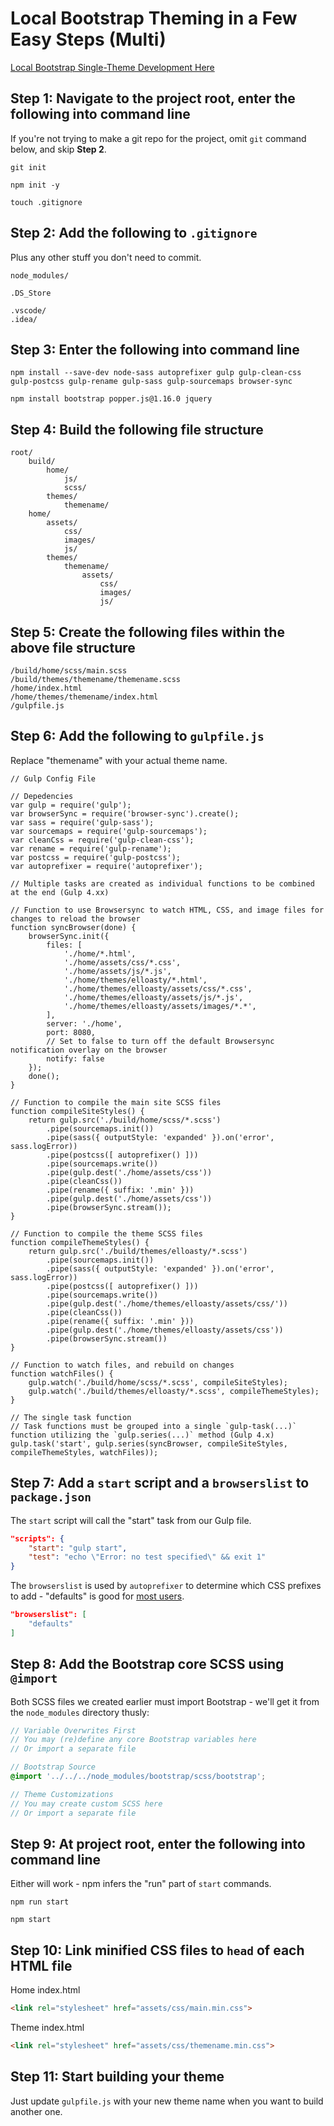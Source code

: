 # Local Bootstrap Theming in a Few Easy Steps (Multi)

[Local Bootstrap Single-Theme Development Here](https://github.com/JSDesign/Single)

## Step 1: Navigate to the project root, enter the following into command line

If you're not trying to make a git repo for the project, omit `git` command below, and skip **Step 2**.

```TERMINAL
git init
```

```TERMINAL
npm init -y
```

```TERMINAL
touch .gitignore
```

## Step 2: Add the following to `.gitignore`

Plus any other stuff you don't need to commit.

```TEXT
node_modules/

.DS_Store

.vscode/
.idea/
```

## Step 3: Enter the following into command line

```TERMINAL
npm install --save-dev node-sass autoprefixer gulp gulp-clean-css gulp-postcss gulp-rename gulp-sass gulp-sourcemaps browser-sync
```

```TERMINAL
npm install bootstrap popper.js@1.16.0 jquery
```

## Step 4: Build the following file structure

```TEXT
root/
    build/
        home/
            js/
            scss/
        themes/
            themename/
    home/
        assets/
            css/
            images/
            js/
        themes/
            themename/
                assets/
                    css/
                    images/
                    js/
```

## Step 5: Create the following files within the above file structure

```TEXT
/build/home/scss/main.scss
/build/themes/themename/themename.scss
/home/index.html
/home/themes/themename/index.html
/gulpfile.js
```

## Step 6: Add the following to `gulpfile.js`

Replace "themename" with your actual theme name.

```JS
// Gulp Config File

// Depedencies
var gulp = require('gulp');
var browserSync = require('browser-sync').create();
var sass = require('gulp-sass');
var sourcemaps = require('gulp-sourcemaps');
var cleanCss = require('gulp-clean-css');
var rename = require('gulp-rename');
var postcss = require('gulp-postcss');
var autoprefixer = require('autoprefixer');

// Multiple tasks are created as individual functions to be combined at the end (Gulp 4.xx)

// Function to use Browsersync to watch HTML, CSS, and image files for changes to reload the browser
function syncBrowser(done) {
    browserSync.init({
        files: [
            './home/*.html',
            './home/assets/css/*.css',
            './home/assets/js/*.js',
            './home/themes/elloasty/*.html',
            './home/themes/elloasty/assets/css/*.css',
            './home/themes/elloasty/assets/js/*.js',
            './home/themes/elloasty/assets/images/*.*',
        ],
        server: './home',
        port: 8080,
        // Set to false to turn off the default Browsersync notification overlay on the browser
        notify: false
    });
    done();
}

// Function to compile the main site SCSS files
function compileSiteStyles() {
    return gulp.src('./build/home/scss/*.scss')
        .pipe(sourcemaps.init())
        .pipe(sass({ outputStyle: 'expanded' }).on('error', sass.logError))
        .pipe(postcss([ autoprefixer() ]))
        .pipe(sourcemaps.write())
        .pipe(gulp.dest('./home/assets/css'))
        .pipe(cleanCss())
        .pipe(rename({ suffix: '.min' }))
        .pipe(gulp.dest('./home/assets/css'))
        .pipe(browserSync.stream());
}

// Function to compile the theme SCSS files
function compileThemeStyles() {
    return gulp.src('./build/themes/elloasty/*.scss')
        .pipe(sourcemaps.init())
        .pipe(sass({ outputStyle: 'expanded' }).on('error', sass.logError))
        .pipe(postcss([ autoprefixer() ]))
        .pipe(sourcemaps.write())
        .pipe(gulp.dest('./home/themes/elloasty/assets/css/'))
        .pipe(cleanCss())
        .pipe(rename({ suffix: '.min' }))
        .pipe(gulp.dest('./home/themes/elloasty/assets/css'))
        .pipe(browserSync.stream())
}

// Function to watch files, and rebuild on changes
function watchFiles() {
    gulp.watch('./build/home/scss/*.scss', compileSiteStyles);
    gulp.watch('./build/themes/elloasty/*.scss', compileThemeStyles);
}

// The single task function
// Task functions must be grouped into a single `gulp-task(...)` function utilizing the `gulp.series(...)` method (Gulp 4.x)
gulp.task('start', gulp.series(syncBrowser, compileSiteStyles, compileThemeStyles, watchFiles));
```

## Step 7: Add a `start` script and a `browserslist` to `package.json`

The `start` script will call the "start" task from our Gulp file.

```JSON
"scripts": {
    "start": "gulp start",
    "test": "echo \"Error: no test specified\" && exit 1"
}
```

The `browserslist` is used by `autoprefixer` to determine which CSS prefixes to add - "defaults" is good for [most users](https://www.npmjs.com/package/browserslist#best-practices).

```JSON
"browserslist": [
    "defaults"
]
```

## Step 8: Add the Bootstrap core SCSS using `@import`

Both SCSS files we created earlier must import Bootstrap - we'll get it from the `node_modules` directory thusly:

```SCSS
// Variable Overwrites First
// You may (re)define any core Bootstrap variables here
// Or import a separate file

// Bootstrap Source
@import '../../../node_modules/bootstrap/scss/bootstrap';

// Theme Customizations
// You may create custom SCSS here
// Or import a separate file
```

## Step 9: At project root, enter the following into command line

Either will work - npm infers the "run" part of `start` commands.

```TERMINAL
npm run start
```

```TERMINAL
npm start
```

## Step 10: Link minified CSS files to `head` of each HTML file

Home index.html

```HTML
<link rel="stylesheet" href="assets/css/main.min.css">
```

Theme index.html

```HTML
<link rel="stylesheet" href="assets/css/themename.min.css">
```

## Step 11: Start building your theme

Just update `gulpfile.js` with your new theme name when you want to build another one.

